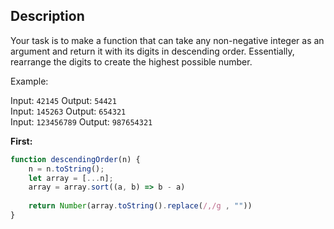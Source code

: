 ## Description
Your task is to make a function that can take any non-negative integer as an argument and return it with its digits in descending order. Essentially, rearrange the digits to create the highest possible number.

Example:

Input: `42145`  Output: `54421`  
Input: `145263`  Output: `654321`  
Input: `123456789`  Output: `987654321`  

**First:**

```javascript
function descendingOrder(n) {
	n = n.toString();
	let array = [...n];
  	array = array.sort((a, b) => b - a)
  
  	return Number(array.toString().replace(/,/g , ""))
}
```